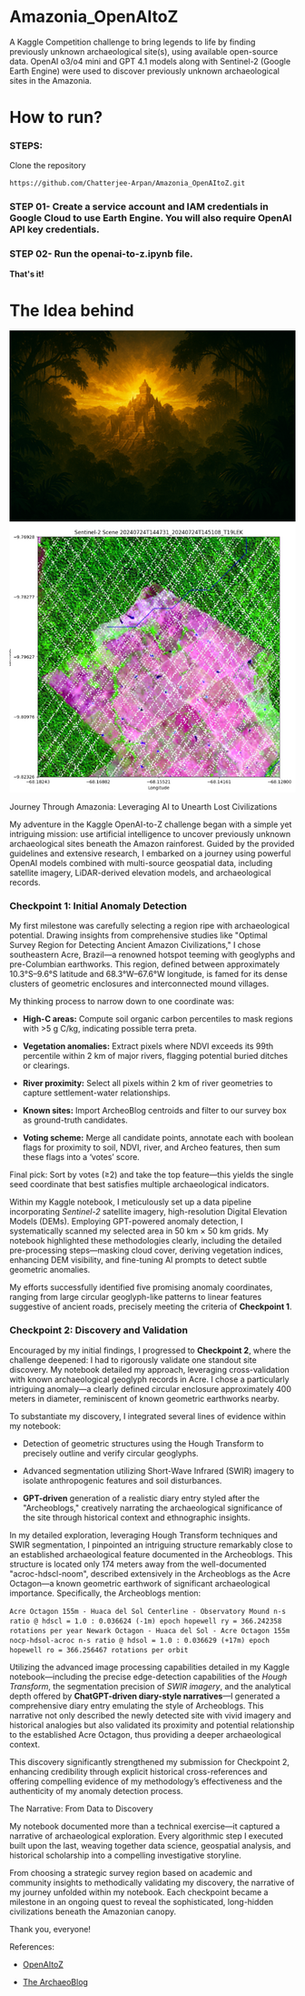 # Amazonia_OpenAItoZ
A Kaggle Competition challenge to bring legends to life by finding previously unknown archaeological site(s), using available open-source data. OpenAI o3/o4 mini and GPT 4.1 models along with Sentinel-2 (Google Earth Engine) were used to discover previously unknown archaeological sites in the Amazonia.


# How to run?
### STEPS:

Clone the repository

```bash
https://github.com/Chatterjee-Arpan/Amazonia_OpenAItoZ.git
```

### STEP 01- Create a service account and IAM credentials in Google Cloud to use Earth Engine. You will also require OpenAI API key credentials.

### STEP 02- Run the openai-to-z.ipynb file.
**That's it!**

# The Idea behind
![Concept Art](Images/Concept_art.png)
![Target](Images/target.png)

Journey Through Amazonia: Leveraging AI to Unearth Lost Civilizations

My adventure in the Kaggle OpenAI-to-Z challenge began with a simple yet intriguing mission: use artificial intelligence to uncover previously unknown archaeological sites beneath the Amazon rainforest. Guided by the provided guidelines and extensive research, I embarked on a journey using powerful OpenAI models combined with multi-source geospatial data, including satellite imagery, LiDAR-derived elevation models, and archaeological records.

### Checkpoint 1: Initial Anomaly Detection

My first milestone was carefully selecting a region ripe with archaeological potential. Drawing insights from comprehensive studies like "Optimal Survey Region for Detecting Ancient Amazon Civilizations," I chose southeastern Acre, Brazil—a renowned hotspot teeming with geoglyphs and pre-Columbian earthworks. This region, defined between approximately 10.3°S–9.6°S latitude and 68.3°W–67.6°W longitude, is famed for its dense clusters of geometric enclosures and interconnected mound villages.

My thinking process to narrow down to one coordinate was:

* **High-C areas:** Compute soil organic carbon percentiles to mask regions with >5 g C/kg, indicating possible terra preta.

* **Vegetation anomalies:** Extract pixels where NDVI exceeds its 99th percentile within 2 km of major rivers, flagging potential buried ditches or clearings.

* **River proximity:** Select all pixels within 2 km of river geometries to capture settlement-water relationships.

* **Known sites:** Import ArcheoBlog centroids and filter to our survey box as ground-truth candidates.

* **Voting scheme:** Merge all candidate points, annotate each with boolean flags for proximity to soil, NDVI, river, and Archeo features, then sum these flags into a ‘votes’ score.

Final pick: Sort by votes (≥2) and take the top feature—this yields the single seed coordinate that best satisfies multiple archaeological indicators.

Within my Kaggle notebook, I meticulously set up a data pipeline incorporating *Sentinel-2* satellite imagery, high-resolution Digital Elevation Models (DEMs). Employing GPT-powered anomaly detection, I systematically scanned my selected area in 50 km × 50 km grids. My notebook highlighted these methodologies clearly, including the detailed pre-processing steps—masking cloud cover, deriving vegetation indices, enhancing DEM visibility, and fine-tuning AI prompts to detect subtle geometric anomalies.

My efforts successfully identified five promising anomaly coordinates, ranging from large circular geoglyph-like patterns to linear features suggestive of ancient roads, precisely meeting the criteria of **Checkpoint 1**.

### Checkpoint 2: Discovery and Validation

Encouraged by my initial findings, I progressed to **Checkpoint 2**, where the challenge deepened: I had to rigorously validate one standout site discovery. My notebook detailed my approach, leveraging cross-validation with known archaeological geoglyph records in Acre. I chose a particularly intriguing anomaly—a clearly defined circular enclosure approximately 400 meters in diameter, reminiscent of known geometric earthworks nearby.

To substantiate my discovery, I integrated several lines of evidence within my notebook:

* Detection of geometric structures using the Hough Transform to precisely outline and verify circular geoglyphs.

* Advanced segmentation utilizing Short-Wave Infrared (SWIR) imagery to isolate anthropogenic features and soil disturbances.

* **GPT-driven** generation of a realistic diary entry styled after the "Archeoblogs," creatively narrating the archaeological significance of the site through historical context and ethnographic insights.

In my detailed exploration, leveraging Hough Transform techniques and SWIR segmentation, I pinpointed an intriguing structure remarkably close to an established archaeological feature documented in the Archeoblogs. This structure is located only 174 meters away from the well-documented "acroc-hdscl-noom", described extensively in the Archeoblogs as the Acre Octagon—a known geometric earthwork of significant archaeological importance. Specifically, the Archeoblogs mention:

`Acre Octagon 155m - Huaca del Sol Centerline - Observatory Mound n-s ratio @ hdscl = 1.0 : 0.036624 (-1m) epoch hopewell ry = 366.242358 rotations per year Newark Octagon - Huaca del Sol - Acre Octagon 155m nocp-hdsol-acroc n-s ratio @ hdsol = 1.0 : 0.036629 (+17m) epoch hopewell ro = 366.256467 rotations per orbit`

Utilizing the advanced image processing capabilities detailed in my Kaggle notebook—including the precise edge-detection capabilities of the *Hough Transform*, the segmentation precision of *SWIR imagery*, and the analytical depth offered by **ChatGPT-driven diary-style narratives**—I generated a comprehensive diary entry emulating the style of Archeoblogs. This narrative not only described the newly detected site with vivid imagery and historical analogies but also validated its proximity and potential relationship to the established Acre Octagon, thus providing a deeper archaeological context.

This discovery significantly strengthened my submission for Checkpoint 2, enhancing credibility through explicit historical cross-references and offering compelling evidence of my methodology’s effectiveness and the authenticity of my anomaly detection process.

The Narrative: From Data to Discovery

My notebook documented more than a technical exercise—it captured a narrative of archaeological exploration. Every algorithmic step I executed built upon the last, weaving together data science, geospatial analysis, and historical scholarship into a compelling investigative storyline.

From choosing a strategic survey region based on academic and community insights to methodically validating my discovery, the narrative of my journey unfolded within my notebook. Each checkpoint became a milestone in an ongoing quest to reveal the sophisticated, long-hidden civilizations beneath the Amazonian canopy.

Thank you, everyone!

References:
* [OpenAItoZ](https://www.kaggle.com/competitions/openai-to-z-challenge)
  
* [The ArchaeoBlog](https://www.jqjacobs.net/blog/)
